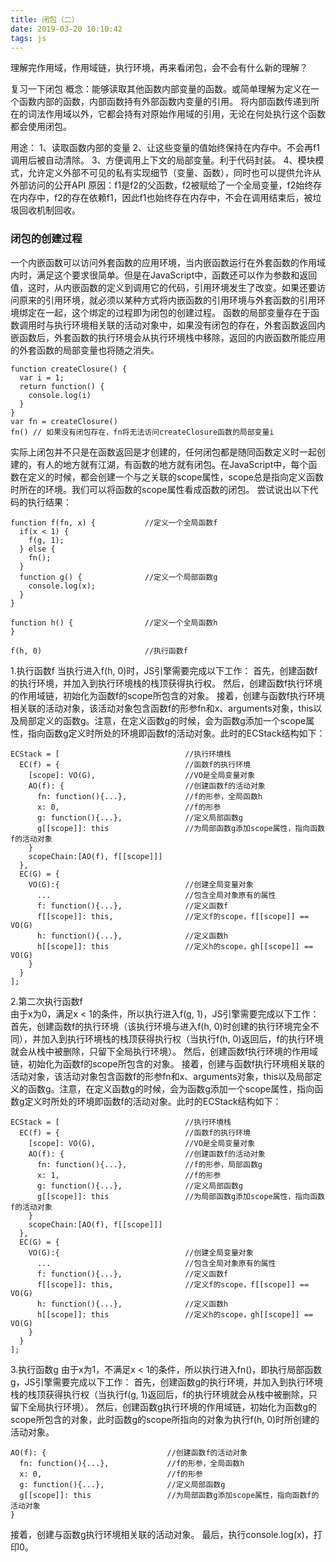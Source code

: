 ```yaml
---
title: 闭包（二）
date: 2019-03-20 10:10:42
tags: js
---
```

理解完作用域，作用域链，执行环境，再来看闭包，会不会有什么新的理解？

复习一下闭包
概念：能够读取其他函数内部变量的函数。或简单理解为定义在一个函数内部的函数，内部函数持有外部函数内变量的引用。
将内部函数传递到所在的词法作用域以外，它都会持有对原始作用域的引用，无论在何处执行这个函数都会使用闭包。

<!-- more -->

用途：
    1、读取函数内部的变量
    2、让这些变量的值始终保持在内存中。不会再f1调用后被自动清除。
    3、方便调用上下文的局部变量。利于代码封装。
    4、模块模式，允许定义外部不可见的私有实现细节（变量、函数），同时也可以提供允许从外部访问的公开API
原因：f1是f2的父函数，f2被赋给了一个全局变量，f2始终存在内存中，f2的存在依赖f1，因此f1也始终存在内存中，不会在调用结束后，被垃圾回收机制回收。

### 闭包的创建过程

一个内嵌函数可以访问外套函数的应用环境，当内嵌函数运行在外套函数的作用域内时，满足这个要求很简单。但是在JavaScript中，函数还可以作为参数和返回值，这时，从内嵌函数的定义到调用它的代码，引用环境发生了改变。如果还要访问原来的引用环境，就必须以某种方式将内嵌函数的引用环境与外套函数的引用环境绑定在一起，这个绑定的过程即为闭包的创建过程。
函数的局部变量存在于函数调用时与执行环境相关联的活动对象中，如果没有闭包的存在，外套函数返回内嵌函数后，外套函数的执行环境会从执行环境栈中移除，返回的内嵌函数所能应用的外套函数的局部变量也将随之消失。

    function createClosure() {
      var i = 1;
      return function() {
        console.log(i)
      }
    }
    var fn = createClosure()
    fn() // 如果没有闭包存在，fn将无法访问createClosure函数的局部变量i
实际上闭包并不只是在函数返回是才创建的，任何闭包都是随同函数定义时一起创建的，有人的地方就有江湖，有函数的地方就有闭包。在JavaScript中，每个函数在定义的时候，都会创建一个与之关联的scope属性，scope总是指向定义函数时所在的环境。我们可以将函数的scope属性看成函数的闭包。
尝试说出以下代码的执行结果：

    function f(fn, x) {           //定义一个全局函数f
      if(x < 1) {
        f(g, 1);
      } else {
        fn();
      }
      function g() {              //定义一个局部函数g
        console.log(x);
      }
    }
    
    function h() {                //定义一个全局函数h
    }
    
    f(h, 0)                       //执行函数f
1.执行函数f
当执行进入f(h, 0)时，JS引擎需要完成以下工作：
首先，创建函数f的执行环境，并加入到执行环境栈的栈顶获得执行权。
然后，创建函数f执行环境的作用域链，初始化为函数f的scope所包含的对象。
接着，创建与函数f执行环境相关联的活动对象，该活动对象包含函数f的形参fn和x、arguments对象，this以及局部定义的函数g。注意，在定义函数g的时候，会为函数g添加一个scope属性，指向函数g定义时所处的环境即函数f的活动对象。此时的ECStack结构如下：

    ECStack = [                            //执行环境栈
      EC(f) = {                            //函数f的执行环境
        [scope]: VO(G),                    //VO是全局变量对象
        AO(f): {                           //创建函数f的活动对象
          fn: function(){...},             //f的形参，全局函数h
          x: 0,                            //f的形参
          g: function(){...},              //定义局部函数g
          g[[scope]]: this                 //为局部函数g添加scope属性，指向函数f的活动对象
        }
        scopeChain:[AO(f), f[[scope]]]
      },
      EC(G) = {
        VO(G):{                            //创建全局变量对象
          ...                              //包含全局对象原有的属性
          f: function(){...},              //定义函数f
          f[[scope]]: this,                //定义f的scope，f[[scope]] == VO(G)
          h: function(){...},              //定义函数h
          h[[scope]]: this                 //定义h的scope，gh[[scope]] == VO(G)
        }
      }
    ];
    
2.第二次执行函数f    
由于x为0，满足x < 1的条件，所以执行进入f(g, 1)，JS引擎需要完成以下工作：
首先，创建函数f的执行环境（该执行环境与进入f(h, 0)时创建的执行环境完全不同），并加入到执行环境栈的栈顶获得执行权（当执行f(h, 0)返回后，f的执行环境就会从栈中被删除，只留下全局执行环境）。
然后，创建函数f执行环境的作用域链，初始化为函数f的scope所包含的对象。
接着，创建与函数f执行环境相关联的活动对象，该活动对象包含函数f的形参fn和x、arguments对象，this以及局部定义的函数g。注意，在定义函数g的时候，会为函数g添加一个scope属性，指向函数g定义时所处的环境即函数f的活动对象。此时的ECStack结构如下：
    
    ECStack = [                            //执行环境栈
      EC(f) = {                            //函数f的执行环境
        [scope]: VO(G),                    //VO是全局变量对象
        AO(f): {                           //创建函数f的活动对象
          fn: function(){...},             //f的形参，局部函数g
          x: 1,                            //f的形参
          g: function(){...},              //定义局部函数g
          g[[scope]]: this                 //为局部函数g添加scope属性，指向函数f的活动对象
        }
        scopeChain:[AO(f), f[[scope]]]
      },
      EC(G) = {
        VO(G):{                            //创建全局变量对象
          ...                              //包含全局对象原有的属性
          f: function(){...},              //定义函数f
          f[[scope]]: this,                //定义f的scope，f[[scope]] == VO(G)
          h: function(){...},              //定义函数h
          h[[scope]]: this                 //定义h的scope，gh[[scope]] == VO(G)
        }
      }
    ];
3.执行函数g
由于x为1，不满足x < 1的条件，所以执行进入fn()，即执行局部函数g，JS引擎需要完成以下工作：
首先，创建函数g的执行环境，并加入到执行环境栈的栈顶获得执行权（当执行f(g, 1)返回后，f的执行环境就会从栈中被删除，只留下全局执行环境）。
然后，创建函数g执行环境的作用域链，初始化为函数g的scope所包含的对象，此时函数g的scope所指向的对象为执行f(h, 0)时所创建的活动对象。
    
    AO(f): {                           //创建函数f的活动对象
      fn: function(){...},             //f的形参，全局函数h
      x: 0,                            //f的形参
      g: function(){...},              //定义局部函数g
      g[[scope]]: this                 //为局部函数g添加scope属性，指向函数f的活动对象
    }

接着，创建与函数g执行环境相关联的活动对象。
最后，执行console.log(x)，打印0。




















